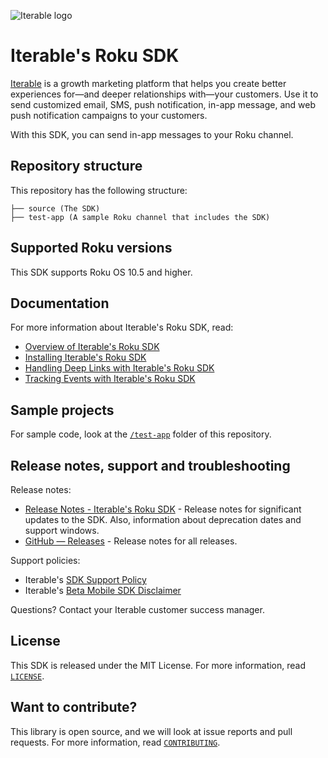 ![Iterable logo](https://raw.githubusercontent.com/Iterable/swift-sdk/master/images/Iterable-Logo.png "Iterable Logo")

# Iterable's Roku SDK

[Iterable](https://www.iterable.com) is a growth marketing platform that helps
you create better experiences for—and deeper relationships with—your customers.
Use it to send customized email, SMS, push notification, in-app message, and
web push notification campaigns to your customers.

With this SDK, you can send in-app messages to your Roku channel.

## Repository structure

This repository has the following structure:

```
├── source (The SDK)
├── test-app (A sample Roku channel that includes the SDK)
```

## Supported Roku versions

This SDK supports Roku OS 10.5 and higher.

## Documentation

For more information about Iterable's Roku SDK, read:

- [Overview of Iterable's Roku SDK](https://support.iterable.com/hc/articles/12862373094804)
- [Installing Iterable's Roku SDK](https://support.iterable.com/hc/articles/12862317834004)
- [Handling Deep Links with Iterable's Roku SDK](https://support.iterable.com/hc/articles/12862295581972)
- [Tracking Events with Iterable's Roku SDK](https://support.iterable.com/hc/articles/12862361352596)

## Sample projects

For sample code, look at the [`/test-app`](https://github.com/Iterable/iterable-roku-sdk/tree/main/test-app) 
folder of this repository.

## Release notes, support and troubleshooting

Release notes:

- [Release Notes - Iterable's Roku SDK](https://support.iterable.com/hc/articles/12862317834004) -
  Release notes for significant updates to the SDK. Also, information about 
  deprecation dates and support windows.
- [GitHub — Releases](https://github.com/Iterable/iterable-roku-sdk/releases) -
  Release notes for all releases.

Support policies:

- Iterable's [SDK Support Policy](https://support.iterable.com/hc/articles/360046136171)
- Iterable's [Beta Mobile SDK Disclaimer](https://support.iterable.com/hc/articles/360034753412)

Questions? Contact your Iterable customer success manager.

## License

This SDK is released under the MIT License. For more information, read 
[`LICENSE`](https://github.com/Iterable/swift-sdk/blob/master/LICENSE.md).

## Want to contribute?

This library is open source, and we will look at issue reports and pull requests.
For more information, read [`CONTRIBUTING`](CONTRIBUTING.md).
